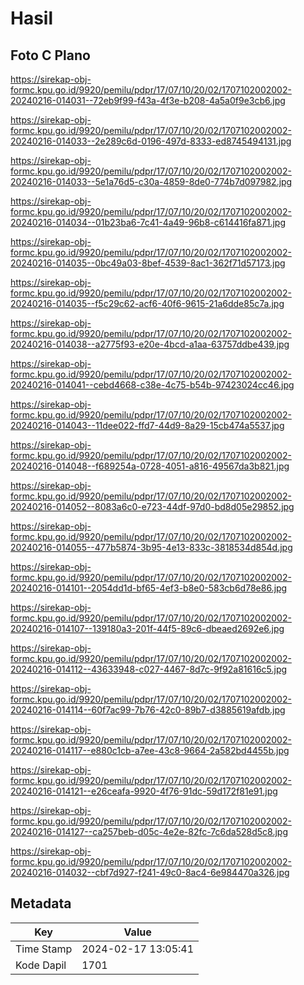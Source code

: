 # Hasil

## Foto C Plano

https://sirekap-obj-formc.kpu.go.id/9920/pemilu/pdpr/17/07/10/20/02/1707102002002-20240216-014031--72eb9f99-f43a-4f3e-b208-4a5a0f9e3cb6.jpg

https://sirekap-obj-formc.kpu.go.id/9920/pemilu/pdpr/17/07/10/20/02/1707102002002-20240216-014033--2e289c6d-0196-497d-8333-ed8745494131.jpg

https://sirekap-obj-formc.kpu.go.id/9920/pemilu/pdpr/17/07/10/20/02/1707102002002-20240216-014033--5e1a76d5-c30a-4859-8de0-774b7d097982.jpg

https://sirekap-obj-formc.kpu.go.id/9920/pemilu/pdpr/17/07/10/20/02/1707102002002-20240216-014034--01b23ba6-7c41-4a49-96b8-c614416fa871.jpg

https://sirekap-obj-formc.kpu.go.id/9920/pemilu/pdpr/17/07/10/20/02/1707102002002-20240216-014035--0bc49a03-8bef-4539-8ac1-362f71d57173.jpg

https://sirekap-obj-formc.kpu.go.id/9920/pemilu/pdpr/17/07/10/20/02/1707102002002-20240216-014035--f5c29c62-acf6-40f6-9615-21a6dde85c7a.jpg

https://sirekap-obj-formc.kpu.go.id/9920/pemilu/pdpr/17/07/10/20/02/1707102002002-20240216-014038--a2775f93-e20e-4bcd-a1aa-63757ddbe439.jpg

https://sirekap-obj-formc.kpu.go.id/9920/pemilu/pdpr/17/07/10/20/02/1707102002002-20240216-014041--cebd4668-c38e-4c75-b54b-97423024cc46.jpg

https://sirekap-obj-formc.kpu.go.id/9920/pemilu/pdpr/17/07/10/20/02/1707102002002-20240216-014043--11dee022-ffd7-44d9-8a29-15cb474a5537.jpg

https://sirekap-obj-formc.kpu.go.id/9920/pemilu/pdpr/17/07/10/20/02/1707102002002-20240216-014048--f689254a-0728-4051-a816-49567da3b821.jpg

https://sirekap-obj-formc.kpu.go.id/9920/pemilu/pdpr/17/07/10/20/02/1707102002002-20240216-014052--8083a6c0-e723-44df-97d0-bd8d05e29852.jpg

https://sirekap-obj-formc.kpu.go.id/9920/pemilu/pdpr/17/07/10/20/02/1707102002002-20240216-014055--477b5874-3b95-4e13-833c-3818534d854d.jpg

https://sirekap-obj-formc.kpu.go.id/9920/pemilu/pdpr/17/07/10/20/02/1707102002002-20240216-014101--2054dd1d-bf65-4ef3-b8e0-583cb6d78e86.jpg

https://sirekap-obj-formc.kpu.go.id/9920/pemilu/pdpr/17/07/10/20/02/1707102002002-20240216-014107--139180a3-201f-44f5-89c6-dbeaed2692e6.jpg

https://sirekap-obj-formc.kpu.go.id/9920/pemilu/pdpr/17/07/10/20/02/1707102002002-20240216-014112--43633948-c027-4467-8d7c-9f92a81616c5.jpg

https://sirekap-obj-formc.kpu.go.id/9920/pemilu/pdpr/17/07/10/20/02/1707102002002-20240216-014114--60f7ac99-7b76-42c0-89b7-d3885619afdb.jpg

https://sirekap-obj-formc.kpu.go.id/9920/pemilu/pdpr/17/07/10/20/02/1707102002002-20240216-014117--e880c1cb-a7ee-43c8-9664-2a582bd4455b.jpg

https://sirekap-obj-formc.kpu.go.id/9920/pemilu/pdpr/17/07/10/20/02/1707102002002-20240216-014121--e26ceafa-9920-4f76-91dc-59d172f81e91.jpg

https://sirekap-obj-formc.kpu.go.id/9920/pemilu/pdpr/17/07/10/20/02/1707102002002-20240216-014127--ca257beb-d05c-4e2e-82fc-7c6da528d5c8.jpg

https://sirekap-obj-formc.kpu.go.id/9920/pemilu/pdpr/17/07/10/20/02/1707102002002-20240216-014032--cbf7d927-f241-49c0-8ac4-6e984470a326.jpg


## Metadata

| Key        | Value               |
| ---------- | ------------------- |
| Time Stamp | 2024-02-17 13:05:41 |
| Kode Dapil | 1701                |



